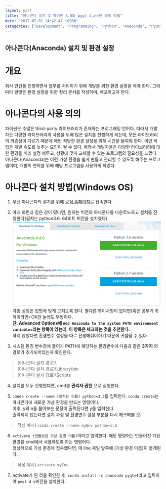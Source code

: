 ```yaml
---
layout: post
title: "아나콘다 설치 및 파이썬 3.5와 pyqt 4.x버전 설정 방법"
date: "2017-07-02 14:42:47 +0900"
categories: ["Development", "Programming", "Python", "Anaconda", "PyQt"]
---
```

## 아나콘다(Anaconda) 설치 및 환경 설정

# 개요
회사 인턴을 진행하면서 업무를 처리하기 위해 개발을 위한 환경 설정을 해야 한다. 그에 따라 알맞은 환경 설정을 위한 정리 문서를 작성하여, 배포하고자 한다.

# 아나콘다의 사용 의의
파이썬은 수많은 third-party 라이브러리가 존재하는 프로그래밍 언어다. 따라서 개발자는 다양한 라이브러리의 사용을 위해 많은 설치를 진행하게 되는데, 모든 라이브러리의 의존성이 다르기 때문에 매번 적당한 환경 설정을 위해 시간을 들여야 한다. 이런 작업은 개발 속도를 늦추는 요인이 될 수 있다. 따라서 개발자들은 다양한 라이브러리에 대한 환경을 미리 설정 해두고, 상황에 맞게 교체할 수 있는 프로그램의 필요성을 느꼈다. 아나콘다(Anaconda)는 이런 가상 환경을 쉽게 만들고 관리할 수 있도록 해주는 프로그램이며, 개발의 편의를 위해 해당 프로그램을 사용하게 되었다.

# 아나콘다 설치 방법(Windows OS)
1.  우선 아나콘다의 설치를 위해 [공식 홈페이지](https://www.continuum.io/downloads)로 접속한다.

2.  아래 화면과 같은 창이 떴다면, 원하는 버전의 아나콘다를 다운로드하고 설치를 진행한다(필자는 python3.6, 64비트 버전을 설치했다).
![아나콘다](/pictures/anaconda1.png)  
각종 설정은 입맛에 맞게 고치도록 한다. 별다른 특이사항이 없다면(혹은 공부가 목적이라면) OK만 눌러도 무방하다.  
**단, Advanced Options에 `Add Anaconda to the system PATH environment variables`라는 항목이 있는데, 이 항목은 체크하는 것을 추천한다.**  
하지 않았다면 환경변수 설정을 따로 진행해줘야하기 때문에 귀찮을 수 있다.  

3.  시스템 환경 변수창에 들어가 PATH에 해당하는 환경변수에 다음과 같은 **3가지** 의 경로가 추가되어있는지 확인한다.  
> (아나콘다 설치 경로)\  
> (아나콘다 설치 경로)\Library\bin  
> (아나콘다 설치 경로)\Scripts  

4.  설치를 모두 진행했다면, cmd를 **관리자 권한** 으로 실행한다.  

5.  `conda create --name (원하는 이름) python=3.5`를 입력한다. `conda create`는 아나콘다에 새로운 가상 환경을 만드는 명령어다.  
이후, y와 n을 물어보는 문장이 출력된다면 y를 입력한다.  
출력되지 않는다면 설치 과정 및 환경변수 설정 부분을 다시 체크해볼 것.  
> 작성 예시) `conda create --name myEnv python=3.5`  

6.  `activate (만들었던 가상 환경 이름)`이라고 입력한다. 해당 명령어는 만들어진 가상 환경을 cmd에서 사용하도록 하는 명령어다.  
정상적으로 가상 환경에 접속했다면, 매 line 제일 앞쪽에 (가상 환경 이름)이 붙게된다.  
> 작성 예시) `activate myEnv`

7.  activate가 된 것을 확인한 후, `conda install -c anaconda pyqt=4`라고 입력하여 `pyqt 4.x`버전을 설치한다.  
